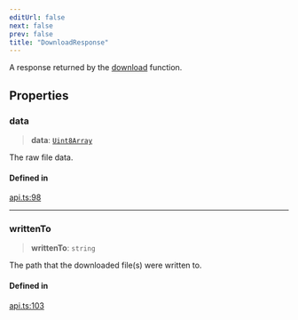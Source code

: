 ```yaml
---
editUrl: false
next: false
prev: false
title: "DownloadResponse"
---
```


A response returned by the [download](../../../../../../api/functions/download) function.

## Properties

### data

> **data**: [`Uint8Array`](https://developer.mozilla.org/docs/Web/JavaScript/Reference/Global_Objects/Uint8Array)

The raw file data.

#### Defined in

[api.ts:98](https://github.com/tylerbutler/tools-monorepo/blob/main/packages/dill/src/api.ts#L98)

***

### writtenTo

> **writtenTo**: `string`

The path that the downloaded file(s) were written to.

#### Defined in

[api.ts:103](https://github.com/tylerbutler/tools-monorepo/blob/main/packages/dill/src/api.ts#L103)
